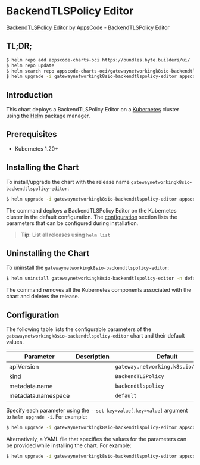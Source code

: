 # BackendTLSPolicy Editor

[BackendTLSPolicy Editor by AppsCode](https://appscode.com) - BackendTLSPolicy Editor

## TL;DR;

```bash
$ helm repo add appscode-charts-oci https://bundles.byte.builders/ui/
$ helm repo update
$ helm search repo appscode-charts-oci/gatewaynetworkingk8sio-backendtlspolicy-editor --version=v0.9.0
$ helm upgrade -i gatewaynetworkingk8sio-backendtlspolicy-editor appscode-charts-oci/gatewaynetworkingk8sio-backendtlspolicy-editor -n default --create-namespace --version=v0.9.0
```

## Introduction

This chart deploys a BackendTLSPolicy Editor on a [Kubernetes](http://kubernetes.io) cluster using the [Helm](https://helm.sh) package manager.

## Prerequisites

- Kubernetes 1.20+

## Installing the Chart

To install/upgrade the chart with the release name `gatewaynetworkingk8sio-backendtlspolicy-editor`:

```bash
$ helm upgrade -i gatewaynetworkingk8sio-backendtlspolicy-editor appscode-charts-oci/gatewaynetworkingk8sio-backendtlspolicy-editor -n default --create-namespace --version=v0.9.0
```

The command deploys a BackendTLSPolicy Editor on the Kubernetes cluster in the default configuration. The [configuration](#configuration) section lists the parameters that can be configured during installation.

> **Tip**: List all releases using `helm list`

## Uninstalling the Chart

To uninstall the `gatewaynetworkingk8sio-backendtlspolicy-editor`:

```bash
$ helm uninstall gatewaynetworkingk8sio-backendtlspolicy-editor -n default
```

The command removes all the Kubernetes components associated with the chart and deletes the release.

## Configuration

The following table lists the configurable parameters of the `gatewaynetworkingk8sio-backendtlspolicy-editor` chart and their default values.

|     Parameter      | Description |                     Default                     |
|--------------------|-------------|-------------------------------------------------|
| apiVersion         |             | <code>gateway.networking.k8s.io/v1alpha3</code> |
| kind               |             | <code>BackendTLSPolicy</code>                   |
| metadata.name      |             | <code>backendtlspolicy</code>                   |
| metadata.namespace |             | <code>default</code>                            |


Specify each parameter using the `--set key=value[,key=value]` argument to `helm upgrade -i`. For example:

```bash
$ helm upgrade -i gatewaynetworkingk8sio-backendtlspolicy-editor appscode-charts-oci/gatewaynetworkingk8sio-backendtlspolicy-editor -n default --create-namespace --version=v0.9.0 --set apiVersion=gateway.networking.k8s.io/v1alpha3
```

Alternatively, a YAML file that specifies the values for the parameters can be provided while
installing the chart. For example:

```bash
$ helm upgrade -i gatewaynetworkingk8sio-backendtlspolicy-editor appscode-charts-oci/gatewaynetworkingk8sio-backendtlspolicy-editor -n default --create-namespace --version=v0.9.0 --values values.yaml
```

